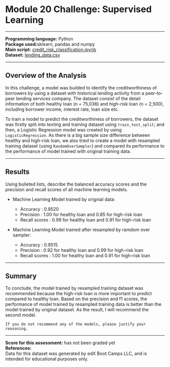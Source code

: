 # Module 20 Challenge: Supervised Learning
---

<b>Programming language:</b> Python <br />
<b>Package used:</b>sklearn, pandas and numpy <br />
<b>Main script:</b> [credit_risk_classification.ipynb](https://github.com/wingylui/credit-risk-classification/blob/main/credit_risk_classification.ipynb)<br />
<b>Dataset:</b> [lending_data.csv](https://github.com/wingylui/credit-risk-classification/blob/main/Resources/lending_data.csv)

---
## Overview of the Analysis

In this challenge, a model was builded to identify the creditworthiness of borrowers by using a dataset with historical lending activity from a peer-to-peer lending services company. The dataset consist of the detail information of both healthy loan (n = 75,036) and high-risk loan (n = 2,500), including borrower income, interest rate, loan size etc.</br>

To train a model to predict the creditworthiness of borrowers, the dataset was firstly split into texting and training dataset using `train_test_split`; and then, a Logistic Regression model was created by using `LogisticRegression`. As there is a big sample size difference between healthy and high-risk loan, we also tried to create a model with resampled training dataset (using `RandomOverSampler`) and compared its performance to the performance of model trained with original training data.

---
## Results

Using bulleted lists, describe the balanced accuracy scores and the precision and recall scores of all machine learning models.

* Machine Learning Model trained by orignial data:
  * Accuracy : 0.9520
  * Precision : 1.00 for healthy loan and 0.85 for high-risk loan
  * Recall scores : 0.99 for healthy loan and 0.91 for high-risk loan</br>

* Machine Learning Model trained after resampled by ramdom over sampler:
  * Accuracy : 0.9515
  * Precision : 0.92 for healthy loan and 0.99 for high-risk loan
  * Recall scores : 1.00 for healthy loan and 0.91 for high-risk loan

---

## Summary

To conclude, the model trained by resampled training dataset was recommended because the high-risk loan is more important to predict compared to healthy loan. Based on the precision and f1 scores, the performance of model trained by resampled training data is better than the model trained by original dataset. As the result, I will recommend the second model.

`If you do not recommend any of the models, please justify your reasoning.` 

---
<b>Score for this assessment:</b> has not been graded yet <br />
<b>References:</b><br />
Data for this dataset was generated by edX Boot Camps LLC, and is intended for educational purposes only.

